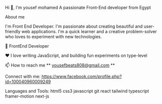 Hi 👋, I'm yousef mohamed
A passionate Front-End developer from Egypt

About me

I'm Front End Developer. I'm passionate about creating beautiful and user-friendly web applications. I'm a quick learner and a creative problem-solver who loves to experiment with new technologies.

💼 FrontEnd Developer

❤️ I love writing JavaScript, and building fun experiments on type-level

📫 How to reach me ** yousefbeats808@gmail.com **

Connect with me:
https://www.facebook.com/profile.php?id=100040960009249

Languages and Tools:
html5 css3 javascript git react tailwind typescript framer-motion next-js
